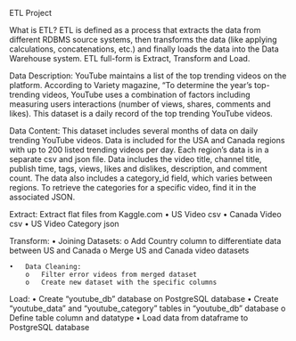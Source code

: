 ETL Project

What is ETL?
ETL is defined as a process that extracts the data from different RDBMS source systems, then transforms the data (like applying calculations, concatenations, etc.) and finally loads the data into the Data Warehouse system. ETL full-form is Extract, Transform and Load.












Data Description:
YouTube maintains a list of the top trending videos on the platform. According to Variety magazine, “To determine the year’s top-trending videos, YouTube uses a combination of factors including measuring users interactions (number of views, shares, comments and likes). 
This dataset is a daily record of the top trending YouTube videos.

Data Content:
This dataset includes several months of data on daily trending YouTube videos. Data is included for the USA and Canada regions with up to 200 listed trending videos per day.
Each region’s data is in a separate csv and json file. Data includes the video title, channel title, publish time, tags, views, likes and dislikes, description, and comment count.
The data also includes a category_id field, which varies between regions. To retrieve the categories for a specific video, find it in the associated JSON. 

Extract:
    Extract flat files from Kaggle.com
    •	US Video csv
    •	Canada Video csv
    •	US Video Category json

Transform:
    •	Joining Datasets:
        o	Add Country column to differentiate data between US and Canada
        o	Merge US and Canada video datasets

    •	Data Cleaning:
        o	Filter error videos from merged dataset
        o	Create new dataset with the specific columns
Load:
    •	Create “youtube_db” database on PostgreSQL database
    •	Create “youtube_data” and “youtube_category” tables in “youtube_db” database
        o	Define table column and datatype
    •	Load data from dataframe to PostgreSQL database

